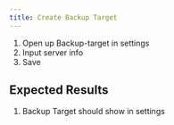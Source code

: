 ```yaml
---
title: Create Backup Target
---
```

1. Open up Backup-target in settings
1. Input server info
1. Save

## Expected Results
1. Backup Target should show in settings